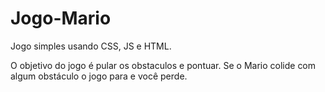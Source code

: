 # Jogo-Mario
Jogo simples usando CSS, JS e HTML.



O objetivo do jogo é pular os obstaculos e pontuar. 
Se o Mario colide com algum obstáculo o jogo para e você perde. 
